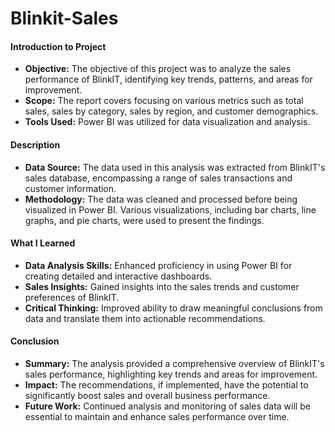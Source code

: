 # Blinkit-Sales
#### Introduction to Project
- **Objective:** The objective of this project was to analyze the sales performance of BlinkIT, identifying key trends, patterns, and areas for improvement.
- **Scope:** The report covers focusing on various metrics such as total sales, sales by category, sales by region, and customer demographics.
- **Tools Used:** Power BI was utilized for data visualization and analysis.

#### Description
- **Data Source:** The data used in this analysis was extracted from BlinkIT's sales database, encompassing a range of sales transactions and customer information.
- **Methodology:** The data was cleaned and processed before being visualized in Power BI. Various visualizations, including bar charts, line graphs, and pie charts, were used to present the findings.

#### What I Learned
- **Data Analysis Skills:** Enhanced proficiency in using Power BI for creating detailed and interactive dashboards.
- **Sales Insights:** Gained insights into the sales trends and customer preferences of BlinkIT.
- **Critical Thinking:** Improved ability to draw meaningful conclusions from data and translate them into actionable recommendations.

#### Conclusion
- **Summary:** The analysis provided a comprehensive overview of BlinkIT's sales performance, highlighting key trends and areas for improvement.
- **Impact:** The recommendations, if implemented, have the potential to significantly boost sales and overall business performance.
- **Future Work:** Continued analysis and monitoring of sales data will be essential to maintain and enhance sales performance over time.
